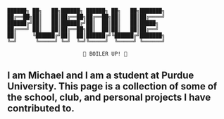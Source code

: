 ```
██████╗ ██╗   ██╗██████╗ ██████╗ ██╗   ██╗███████╗
██╔══██╗██║   ██║██╔══██╗██╔══██╗██║   ██║██╔════╝
██████╔╝██║   ██║██████╔╝██║  ██║██║   ██║█████╗  
██╔═══╝ ██║   ██║██╔══██╗██║  ██║██║   ██║██╔══╝  
██║     ╚██████╔╝██║  ██║██████╔╝╚██████╔╝███████╗
╚═╝      ╚═════╝ ╚═╝  ╚═╝╚═════╝  ╚═════╝ ╚══════╝

                        🚂 BOILER UP! 🚂
```

## I am Michael and I am a student at Purdue University. This page is a collection of some of the school, club, and personal projects I have contributed to.
